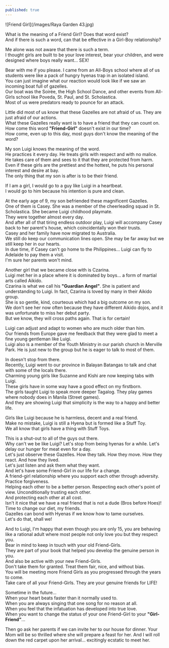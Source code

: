 ```yaml
---
published: true
---
```

![Friend Girl](/images/Raya Garden 43.jpg)

What is the meaning of a Friend Girl? Does that word exist?   
And if there is such a word, can that be effective in a Girl-Boy relationship?

Me alone was not aware that there is such a term.   
I thought girls are built to be your love interest, bear your children, and were designed where boys really want... SEX!

Bear with me if you please. I came from an All-Boys school where all of us students were like a pack of hungry hyenas trap in an isolated island.   
You can just imagine what our reaction would look like if we saw an incoming boat full of gazelles.   
Our boat was the Soirée, the High School Dance, and other events from All-Girls school like Poveda, St. Paul, and St. Scholastica.   
Most of us were predators ready to pounce for an attack.

Little did most of us know that these Gazelles are not afraid of us. They are just afraid of our actions.   
What these Gazelles really want is to have a friend that they can count on.   
How come this word **"Friend-Girl"** doesn't exist in our time?   
How come, even up to this day, most guys don't know the meaning of the word?

My son Luigi knows the meaning of the word.   
He practices it every day. He treats girls with respect and with no malice.   
He takes care of them and sees to it that they are protected from harm.   
Even if these girls are the prettiest and the hottest, he puts his personal interest and desire at bay.   
The only thing that my son is after is to be their friend.

If I am a girl, I would go to a guy like Luigi in a heartbeat.   
I would go to him because his intention is pure and clean.

At the early age of 9, my son befriended these magnificent Gazelles.   
One of them is Casey. She was a member of the cheerleading squad in St. Scholastica. She became Luigi childhood playmate.   
They were together almost every day.   
And after all of that tiring endless outdoor play, Luigi will accompany Casey back to her parent's house, which coincidentally won their trusts.   
Casey and her family have now migrated to Australia.   
We still do keep our communication lines open. She may be far away but we still keep her in our hearts.   
In due time, if Casey can't go home to the Philippines... Luigi can fly to Adelaide to pay them a visit.   
I'm sure her parents won't mind.

Another girl that we became close with is Czarina.   
Luigi met her in a place where it is dominated by boys... a form of martial arts called Aikido.   
Czarina is what we call his **"Guardian Angel"**. She is patient and understanding to Luigi. 
In fact, Czarina is loved by many in their Aikido group.   
She is so gentle, kind, courteous which had a big outcome on my son.   
We don't see her now often because they have different Aikido dojos, and it was unfortunate to miss her debut party.   
But we know, they will cross paths again. That is for certain!  

Luigi can adjust and adapt to women who are much older than him.   
Our friends from Europe gave me feedback that they were glad to meet a fine young gentleman like Luigi.   
Luigi also is a member of the Youth Ministry in our parish church in Merville Park. He is just new to the group but he is eager to talk to most of them.

In doesn't stop from there.   
Recently, Luigi went to our province in Balayan Batangas to talk and chat with some of the locals there.   
Charming young girls like Suzanne and Kishi are now keeping tabs with Luigi.   
These girls have in some way have a good effect on my firstborn.   
The girls taught Luigi to speak more deeper Tagalog. They play games where nobody does in Manila (Street games).   
And they are showing Luigi that simplicity is the way to a happy and better life.

Girls like Luigi because he is harmless, decent and a real friend.   
Make no mistake, Luigi is still a Hyena but is formed like a Stuff Toy.   
We all know that girls have a thing with Stuff Toys.

This is a shut-out to all of the guys out there.   
Why can't we be like Luigi? Let's stop from being hyenas for a while. Let's delay our hunger for meat even for a day.   
Let's just observe these Gazelles. How they talk. How they move. How they react. And how they lived.   
Let's just listen and ask them what they want.   
And let's have some Friend-Girl in our life for a change.   
A friend-girl relationship where you support each other through adversity.  Practice forgiveness.   
Helping each other to be a better person. Respecting each other's point of view. 
Unconditionally trusting each other.   
And protecting each other at all cost.   
Isn't it nice that we have a real friend that is not a dude (Bros before Hoes)!   
Time to change our diet, my friends.   
Gazelles can bond with Hyenas if we know how to tame ourselves.   
Let's do that, shall we!

And to Luigi, I'm happy that even though you are only 15, 
you are behaving like a rational adult where most people not only love you but they respect you.   
Bear in mind to keep in touch with your old Friend-Girls.   
They are part of your book that helped you develop the genuine person in you.   
And also be active with your new Friend-Girls.   
Don't take them for granted. Treat them fair, nice, and without bias.   
You will be meeting more Friend Girls as you progressed through the years to come.   
Take care of all your Friend-Girls. They are your genuine friends for LIFE!

Sometime in the future...   
When your heart beats faster than it normally used to.   
When you are always singing that one song for no reason at all.   
When you feel that the infatuation has developed into true love.   
When you want to change the status of your one Friend-Girl to your **"Girl-Friend"**... 

Then go ask her parents if we can invite her to our house for dinner. Your Mom will be so thrilled where she will prepare a feast for her. 
And I will roll down the red carpet upon her arrival... excitingly ecstatic to meet her. 


